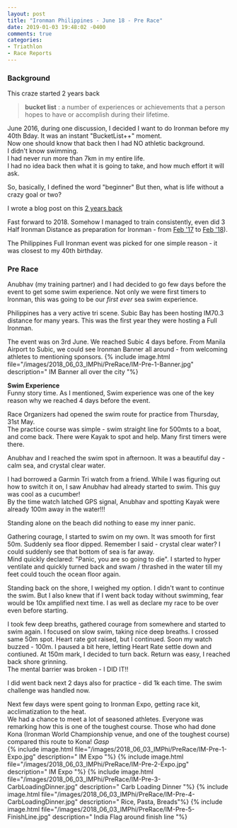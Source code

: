 ```yaml
---
layout: post
title: "Ironman Philippines - June 18 - Pre Race"
date: 2019-01-03 19:48:02 -0400
comments: true
categories: 
- Triathlon
- Race Reports
---
```


### Background
This craze started 2 years back

> **bucket list** : a number of experiences or achievements that a person hopes to have or accomplish during their lifetime.  

<!--more-->


June 2016, during one discussion, I decided I want to do Ironman before my 40th Bday. It was an instant "BucketList++" moment.   
Now one should know that back then I had NO athletic background.   
I didn't know swimming.   
I had never run more than 7km in my entire life.  
I had no idea back then what it is going to take, and how much effort it will ask.  

So, basically, I defined the word "beginner"
But then, what is life without a crazy goal or two?  

I wrote a blog post on this [2 years back](https://rishisareen.com/triathlon/race%20reports/im70-dot-3-journey-the-preparation.html)  

Fast forward to 2018. Somehow I managed to train consistently, even did 3 Half Ironman Distance as preparation for Ironman - from [Feb '17](http://rishisareen.com/ironman/im70-dot-3-dit-race-report.html) to [Feb '18](http://rishisareen.com/ironman/im70-dot-3-dit-2018-race-report.html)).  

The Philippines Full Ironman event was picked for one simple reason - it was closest to my 40th birthday.  

### Pre Race  
Anubhav (my training partner) and I had decided to go few days before the event to get some swim experience. Not only we were first timers to Ironman, this was going to be our *first ever* sea swim experience.  

Philippines has a very active tri scene. Subic Bay has been hosting IM70.3 distance for many years. This was the first year they were hosting a Full Ironman.  

The event was on 3rd June. We reached Subic 4 days before. From Manila Airport to Subic, we could see Ironman Banner all around - from welcoming athletes to mentioning sponsors.
{% include image.html file="/images/2018_06_03_IMPhi/PreRace/IM-Pre-1-Banner.jpg" description=" IM Banner all over the city "%}


**Swim Experience**  
Funny story time. As I mentioned, Swim experience was one of the key reason why we reached 4 days before the event.  

Race Organizers had opened the swim route for practice from Thursday, 31st May.   
The practice course was simple - swim straight line for 500mts to a boat, and come back. There were Kayak to spot and help. Many first timers were there.  

Anubhav and I reached the swim spot in afternoon. It was a beautiful day - calm sea, and crystal clear water.  

I had borrowed a Garmin Tri watch from a friend. While I was figuring out how to switch it on, I saw Anubhav had already started to swim. This guy was cool as a cucumber!  
By the time watch latched GPS signal, Anubhav and spotting Kayak were already 100m away in the water!!!  

Standing alone on the beach did nothing to ease my inner panic.  

Gathering courage, I started to swim on my own. It was smooth for first 50m. Suddenly sea floor dipped. Remember I said - crystal clear water? I could suddenly see that bottom of sea is far away.  
Mind quickly declared: "Panic, you are so going to die". I started to hyper ventilate and quickly turned back and swam / thrashed in the water till my feet could touch the ocean floor again.  

Standing back on the shore, I weighed my option. I didn't want to continue the swim. But I also knew that if I went back today without swimming, fear would be 10x amplified next time. I as well as declare my race to be over even before starting.  

I took few deep breaths, gathered courage from somewhere and started to swim again. I focused on slow swim, taking nice deep breaths. I crossed same 50m spot. Heart rate got raised, but I continued. Soon my watch buzzed - 100m. I paused a bit here, letting Heart Rate settle down and contiuned. At 150m mark, I decided to turn back. Return was easy, I reached back shore grinning.  
The mental barrier was broken - I DID IT!!  

I did went back next 2 days also for practice - did 1k each time. The swim challenge was handled now.  

Next few days were spent going to Ironman Expo, getting race kit, acclimatization to the heat.  
We had a chance to meet a lot of seasoned athletes. Everyone was remarking how this is one of the toughest course. Those who had done Kona (Ironman World Championship venue, and one of the toughest course) compared this route to Kona! *Gasp*  
{% include image.html file="/images/2018_06_03_IMPhi/PreRace/IM-Pre-1-Expo.jpg" description=" IM Expo "%}
{% include image.html file="/images/2018_06_03_IMPhi/PreRace/IM-Pre-2-Expo.jpg" description=" IM Expo "%}
{% include image.html file="/images/2018_06_03_IMPhi/PreRace/IM-Pre-3-CarbLoadingDinner.jpg" description=" Carb Loading Dinner "%}
{% include image.html file="/images/2018_06_03_IMPhi/PreRace/IM-Pre-4-CarbLoadingDinner.jpg" description=" Rice, Pasta, Breads"%}
{% include image.html file="/images/2018_06_03_IMPhi/PreRace/IM-Pre-5-FinishLine.jpg" description=" India Flag around finish line "%}
